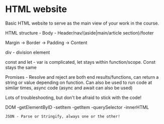 # HTML website

Basic HTML website to serve as the main view of your work in the course.

HTML structure - Body - Header/nav/(aside|main/article section)/footer

Margin -> Border -> Padding -> Content

div - division element


const and let - var is complicated, let stays within function/scope. Const stays the same

Promises - Resolve and reject are both end results/functions, can return a string or value depending on function. Can also be used to run code at similar times, async code (async and await can also be used)

Lots of troubleshooting, but don't be afraid to stick with the code!

DOM
    -getElementByID
    -setItem
    -getItem
    -querySelector
    -innerHTML

    JSON - Parse or Stringify, always one or the other!